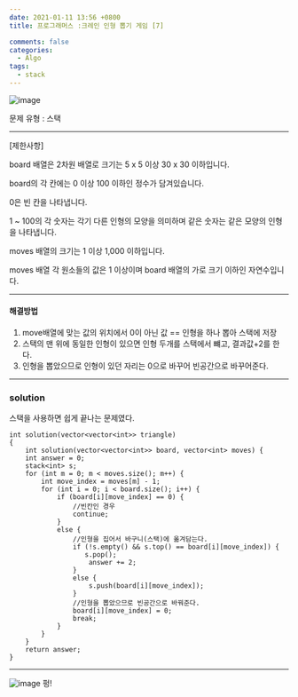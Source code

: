 ```yaml
---
date: 2021-01-11 13:56 +0800
title: 프로그래머스 :크레인 인형 뽑기 게임 [7]

comments: false
categories:
  - Algo
tags:
  - stack
---
```


![image](https://user-images.githubusercontent.com/49177223/104138680-11707480-53e9-11eb-9ce7-33405e2208c5.png)

문제 유형 : 스택

---

[제한사항]

board 배열은 2차원 배열로 크기는 5 x 5 이상 30 x 30 이하입니다.

board의 각 칸에는 0 이상 100 이하인 정수가 담겨있습니다.

0은 빈 칸을 나타냅니다.

1 ~ 100의 각 숫자는 각기 다른 인형의 모양을 의미하며 같은 숫자는 같은 모양의 인형을 나타냅니다.

moves 배열의 크기는 1 이상 1,000 이하입니다.

moves 배열 각 원소들의 값은 1 이상이며 board 배열의 가로 크기 이하인 자연수입니다.

---

#### 해결방법

1. move배열에 맞는 값의 위치에서 0이 아닌 값 == 인형을 하나 뽑아 스택에 저장
2. 스택의 맨 위에 동일한 인형이 있으면 인형 두개를 스택에서 뺴고, 결과값+2를 한다.
3. 인형을 뽑았으므로 인형이 있던 자리는 0으로 바꾸어 빈공간으로 바꾸어준다.

---

### solution

스택을 사용하면 쉽게 끝나는 문제였다.

```
int solution(vector<vector<int>> triangle)
{
    int solution(vector<vector<int>> board, vector<int> moves) {
    int answer = 0;
    stack<int> s;
    for (int m = 0; m < moves.size(); m++) {
        int move_index = moves[m] - 1;
        for (int i = 0; i < board.size(); i++) {
            if (board[i][move_index] == 0) {
                //빈칸인 경우
                continue;
            }
            else {
                //인형을 집어서 바구니(스택)에 옮겨담는다.
                if (!s.empty() && s.top() == board[i][move_index]) {
                   s.pop();
                    answer += 2;
                }
                else {
                    s.push(board[i][move_index]);
                }
                //인형을 뽑았으므로 빈공간으로 바꿔준다.
                board[i][move_index] = 0;
                break;
            }
        }
    }
    return answer;
}

```

---

![image](https://grepp-programmers.s3.ap-northeast-2.amazonaws.com/files/production/8569d736-091e-4771-b2d3-7a6e95a20c22/crane_game_103.gif)
펑!
